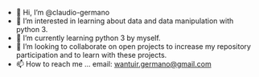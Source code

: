 - 👋 Hi, I’m @claudio-germano
- 👀 I’m interested in learning about data and data manipulation with python 3.
- 🌱 I’m currently learning python 3 by myself.
- 💞️ I’m looking to collaborate on open projects to increase my repository participation and to learn with these projects.
- 📫 How to reach me ... email: wantuir.germano@gmail.com

<!---
claudio-germano/claudio-germano is a ✨ special ✨ repository because its `README.md` (this file) appears on your GitHub profile.
You can click the Preview link to take a look at your changes.
--->
